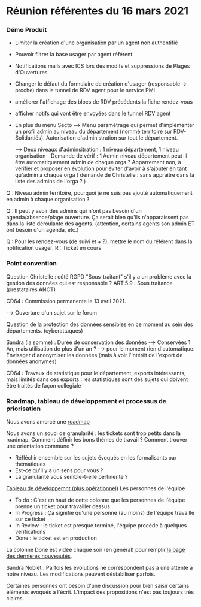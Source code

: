 # Réunion référentes du 16 mars 2021

### Démo Produit

* Limiter la création d'une organisation par un agent non authentifié
* Pouvoir filtrer la base usager par agent référent
* Notifications mails avec ICS lors des modifs et suppressions de Plages d'Ouvertures
* Changer le défaut du formulaire de création d'usager (responsable -> proche) dans le tunnel de RDV agent pour le service PMI
* améliorer l'affichage des blocs de RDV précédents la fiche rendez-vous
* afficher notifs qui vont être envoyées dans le tunnel RDV agent
*   En plus du menu Secto --> Menu paramètrage qui permet d'implémenter un profil admin au niveau du département (nommé territoire sur RDV-Solidartiés). Autorisation d'administration sur tout le département.&#x20;

    \--> Deux niveaux d'adminsitration : 1 niveau département, 1 niveau organisation - Demande de vérif : 1 Admin niveau département peut-il être automatiquement admin de chaque orga ? Apparrement non, à vérifier et proposer en évolution pour éviter d'avoir à s'ajouter en tant qu'admin à chaque orga ( demande de Christelle : sans appraitre dans la liste des admins de l'orga ? )

Q : Niveau admin territoire, pourquoi je ne suis pas ajouté automatiquement en admin à chaque organisation ?

Q : Il peut y avoir des admins qui n'ont pas besoin d'un agenda/absence/plage ouverture. Ça serait bien qu'ils n'apparaissent pas dans la liste déroulante des agents. (attention, certains agents son admin ET ont besoin d'un agenda, etc.)

Q : Pour les rendez-vous (de suivi et + ?), mettre le nom du référent dans la notification usager. R : Ticket en cours

### Point convention

Question Christelle : côté RGPD "Sous-traitant" s'il y a un problème avec la gestion des données qui est responsable ? ART.5.9 : Sous traitance (prestataires ANCT)

CD64 : Commission permanente le 13 avril 2021.

\-→ Ouverture d'un sujet sur le forum

Question de la protection des données sensibles en ce moment au sein des départements. (cyberattaques)

Sandra (la somme) : Durée de conservation des données -→ Conservées 1 An, mais utilisation de plus d'un an ? -→ pour le moment rien d'automatique. Envisager d'anonymiser les données (mais à voir l'intérêt de l'export de données anonymes)

CD64 : Travaux de statistique pour le département, exports intéressants, mais limités dans ces exports : les statistiques sont des sujets qui doivent être traités de façon collégiale

### Roadmap, tableau de développement et processus de priorisation

Nous avons amorcé une [roadmap](https://github.com/betagouv/rdv-solidarites.fr/projects/9?fullscreen=true)

Nous avons un souci de granularité : les tickets sont trop petits dans la roadmap. Comment définir les bons thèmes de travail ? Comment trouver une orientation commune ?

* Réfléchir ensemble sur les sujets évoqués en les formalisants par thématiques
* Est-ce qu'il y a un sens pour vous ?
* La granularité vous semble-t-elle pertinente ?

[Tableau de développemnt (plus opérationnel)](https://github.com/betagouv/rdv-solidarites.fr/projects/8?fullscreen=true) Les personnes de l'équipe

* To do : C'est en haut de cette colonne que les personnes de l'équipe prenne un ticket pour travailler dessus
* In Progress : Ça signifie qu'une personne (au moins) de l'équipe travaille sur ce ticket
* In Review : le ticket est presque terminé, l'équipe procède à quelques vérifications
* Done : le ticket est en production

La colonne Done est vidée chaque soir (en général) pour remplir [la page des dernières nouveautés](https://doc.rdv-solidarites.fr/dernieres-nouveautes).

Sandra Noblet : Parfois les évolutions ne correspondent pas à une attente à notre niveau. Les modifications peuvent déstabiliser parfois.

Certaines personnes ont besoin d'une discussion pour bien saisir certains éléments évoqués à l'écrit. L'impact des propositions n'est pas toujours très claires.
